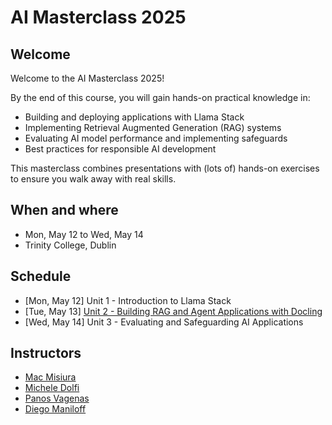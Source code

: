 # AI Masterclass 2025

## Welcome

Welcome to the AI Masterclass 2025!

By the end of this course, you will gain hands-on practical knowledge in:

- Building and deploying applications with Llama Stack
- Implementing Retrieval Augmented Generation (RAG) systems
- Evaluating AI model performance and implementing safeguards
- Best practices for responsible AI development

This masterclass combines presentations with (lots of) hands-on exercises to ensure you walk away with real skills.

## When and where

- Mon, May 12 to Wed, May 14
- Trinity College, Dublin

## Schedule

- [Mon, May 12] Unit 1 - Introduction to Llama Stack
- [Tue, May 13] [Unit 2 - Building RAG and Agent Applications with Docling](./docs/unit2/README.md)
- [Wed, May 14] Unit 3 - Evaluating and Safeguarding AI Applications

## Instructors

- [Mac Misiura](https://github.com/m-misiura)
- [Michele Dolfi](https://github.com/dolfim-ibm)
- [Panos Vagenas](https://github.com/vagenas)
- [Diego Maniloff](https://github.com/dmaniloff)
